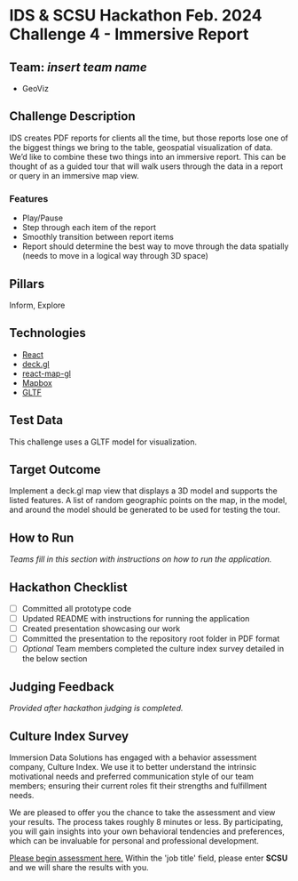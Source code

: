
# IDS & SCSU Hackathon Feb. 2024 Challenge 4 - Immersive Report

## Team: *insert team name*
 - GeoViz

## Challenge Description
IDS creates PDF reports for clients all the time, but those reports lose one of the biggest things we bring to the table, geospatial visualization of data. We’d like to combine these two things into an immersive report. This can be thought of as a guided tour that will walk users through the data in a report or query in an immersive map view.

### Features
 - Play/Pause
 - Step through each item of the report
 - Smoothly transition between report items
 - Report should determine the best way to move through the data spatially (needs to move in a logical way through 3D space)

## Pillars
Inform, Explore

## Technologies
 - [React](https://react.dev/)
 - [deck.gl](https://deck.gl/)
 - [react-map-gl](https://visgl.github.io/react-map-gl/)
 - [Mapbox](https://www.mapbox.com/community/education)
 - [GLTF](https://www.khronos.org/gltf/)

## Test Data
This challenge uses a GLTF model for visualization.

## Target Outcome
Implement a deck.gl map view that displays a 3D model and supports the listed features. A list of random geographic points on the map, in the model, and around the model should be generated to be used for testing the tour.

## How to Run
*Teams fill in this section with instructions on how to run the application.*

## Hackathon Checklist
 - [ ] Committed all prototype code
 - [ ] Updated README with instructions for running the application
 - [ ] Created presentation showcasing our work
 - [ ] Committed the presentation to the repository root folder in PDF format
 - [ ] *Optional* Team members completed the culture index survey detailed in the below section

## Judging Feedback
*Provided after hackathon judging is completed.*

## Culture Index Survey
Immersion Data Solutions has engaged with a behavior assessment company, Culture Index. We use it to better understand the intrinsic motivational needs and preferred communication style of our team members; ensuring their current roles fit their strengths and fulfillment needs.

We are pleased to offer you the chance to take the assessment and view your results. The process takes roughly 8 minutes or less. By participating, you will gain insights into your own behavioral tendencies and preferences, which can be invaluable for personal and professional development.

[Please begin assessment here.](https://surveys.cultureindex.com/s/jytaqq125Q/48857) Within the 'job title' field, please enter  **SCSU**  and we will share the results with you.
